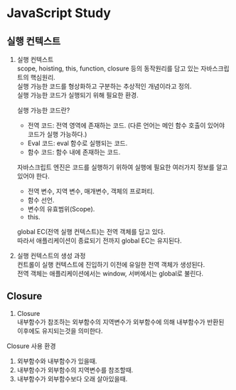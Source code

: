 # JavaScript Study

## 실행 컨텍스트  

1. 실행 컨텍스트  
    scope, hoisting, this, function, closure 등의 동작원리를 담고 있는 자바스크립트의 핵심원리.  
    실행 가능한 코드를 형상화하고 구분하는 추상적인 개념이라고 정의.  
    실행 가능한 코드가 실행되기 위해 필요한 환경.  

    실행 가능한 코드란?
      - 전역 코드: 전역 영역에 존재하는 코드.  (다른 언어는 메인 함수 호출이 있어야 코드가 실행 가능하다.)  
      - Eval 코드: eval 함수로 실행되는 코드.  
      - 함수 코드: 함수 내에 존재하는 코드.  

    자바스크립트 엔진은 코드를 실행하기 위하여 실행에 필요한 여러가지 정보를 알고 있어야 한다.  
      - 전역 변수, 지역 변수, 매개변수, 객체의 프로퍼티.  
      - 함수 선언.  
      - 변수의 유효범위(Scope).  
      - this.  

    global EC(전역 실행 컨텍스트)는 전역 객체를 담고 있다.  
    따라서 애플리케이션이 종료되기 전까지 global EC는 유지된다.  

2. 실행 컨텍스트의 생성 과정  
    컨트롤이 실행 컨텍스트에 진입하기 이전에 유일한 전역 객체가 생성된다.  
    전역 객체는 애플리케이션에서는 window, 서버에서는 global로 불린다.  

## Closure

1. Closure  
    내부함수가 참조하는 외부함수의 지역변수가 외부함수에 의해 내부함수가 반환된 이후에도 유지되는것을 의미한다.  

Closure 사용 환경  
  1. 외부함수와 내부함수가 있을때.  
  2. 내부함수가 외부함수의 지역변수를 참조할때.  
  3. 내부함수가 외부함수보다 오래 살아있을때.  
